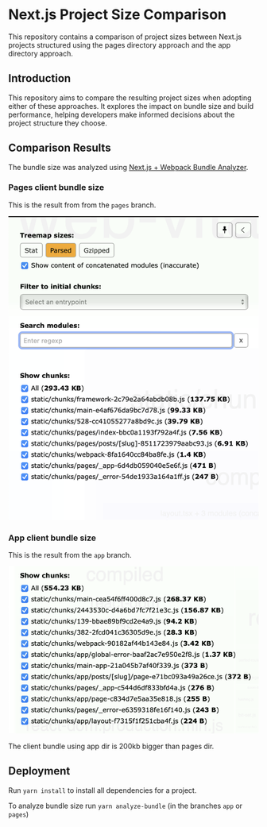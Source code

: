 # Next.js Project Size Comparison

This repository contains a comparison of project sizes between Next.js projects structured using the pages directory approach and the app directory approach.

## Introduction

This repository aims to compare the resulting project sizes when adopting either of these approaches. It explores the impact on bundle size and build performance, helping developers make informed decisions about the project structure they choose.

## Comparison Results

The bundle size was analyzed using [Next.js + Webpack Bundle Analyzer](https://www.npmjs.com/package/@next/bundle-analyzer "Next.js + Webpack Bundle Analyzer").

### Pages client bundle size

This is the result from from the `pages` branch.

![Pages result](https://github.com/Makers-Den/next-bundle-test/blob/main/public/results/pages.png)

### App client bundle size

This is the result from the `app` branch.

![App Results](https://github.com/Makers-Den/next-bundle-test/blob/main/public/results/app.png)

The client bundle using app dir is 200kb bigger than pages dir.

## Deployment

Run `yarn install` to install all dependencies for a project.

To analyze bundle size run `yarn analyze-bundle` (in the branches `app` or `pages`)
